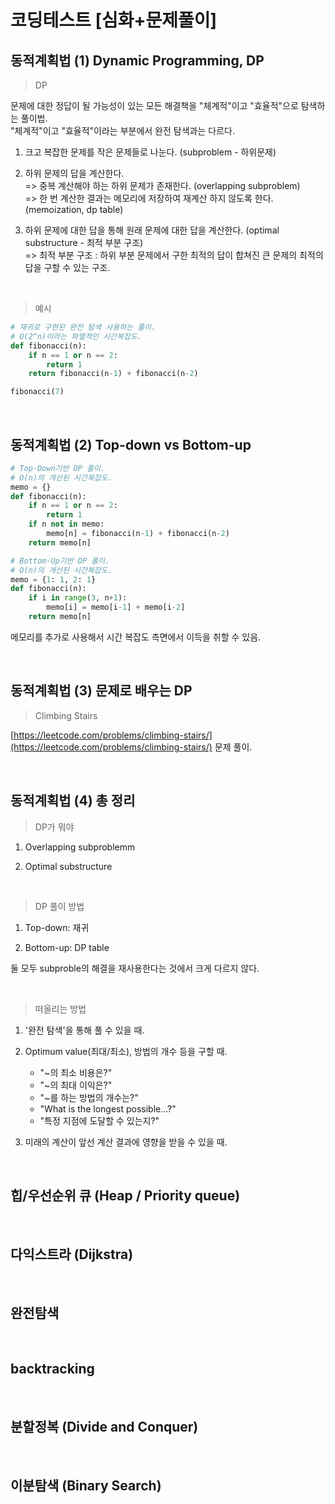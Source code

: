 # 코딩테스트 \[심화+문제풀이]

## 동적계획법 (1) Dynamic Programming, DP

> DP

문제에 대한 정답이 될 가능성이 있는 모든 해결책을 "체계적"이고 "효율적"으로 탐색하는 풀이법. <br/>
"체계적"이고 "효율적"이라는 부분에서 완전 탐색과는 다르다.

1. 크고 복잡한 문제를 작은 문제들로 나눈다. (subproblem - 하위문제)

2. 하위 문제의 답을 계산한다. <br/>
   => 중복 계산해야 하는 하위 문제가 존재한다. (overlapping subproblem) <br/>
   => 한 번 계산한 결과는 메모리에 저장하여 재계산 하지 않도록 한다. (memoization, dp table)

3. 하위 문제에 대한 답을 통해 원래 문제에 대한 답을 계산한다. (optimal substructure - 최적 부분 구조) <br/>
   => 최적 부분 구조 : 하위 부분 문제에서 구한 최적의 답이 합쳐진 큰 문제의 최적의 답을 구할 수 있는 구조.

<br/>

> 예시

```python
# 재귀로 구현된 완전 탐색 사용하는 풀이.
# O(2^n)이라는 파멸적인 시간복잡도.
def fibonacci(n):
    if n == 1 or n == 2:
        return 1
    return fibonacci(n-1) + fibonacci(n-2)

fibonacci(7)
```

<br/>

## 동적계획법 (2) Top-down vs Bottom-up

```python
# Top-Down기반 DP 풀이.
# O(n)의 개선된 시간복잡도.
memo = {}
def fibonacci(n):
    if n == 1 or n == 2:
        return 1
    if n not in memo:
        memo[n] = fibonacci(n-1) + fibonacci(n-2)
    return memo[n]
```

```python
# Bottom-Up기반 DP 풀이.
# O(n)의 개선된 시간복잡도.
memo = {1: 1, 2: 1}
def fibonacci(n):
    if i in range(3, n+1):
        memo[i] = memo[i-1] + memo[i-2]
    return memo[n]
```

메모리를 추가로 사용해서 시간 복잡도 측면에서 이득을 취할 수 있음.

<br/>

## 동적계획법 (3) 문제로 배우는 DP

> Climbing Stairs

[https://leetcode.com/problems/climbing-stairs/](https://leetcode.com/problems/climbing-stairs/) 문제 풀이.

<br/>

## 동적계획법 (4) 총 정리

> DP가 뭐야

1. Overlapping subproblemm

2. Optimal substructure

<br/>

> DP 풀이 방법

1. Top-down: 재귀

2. Bottom-up: DP table

둘 모두 subproble의 해결을 재사용한다는 것에서 크게 다르지 않다.

<br/>

> 떠올리는 방법

1. '완전 탐색'을 통해 풀 수 있을 때.

2. Optimum value(최대/최소), 방법의 개수 등을 구할 때.

   - "~의 최소 비용은?"
   - "~의 최대 이익은?"
   - "~를 하는 방법의 개수는?"
   - "What is the longest possible...?"
   - "특정 지점에 도달할 수 있는지?"

3. 미래의 계산이 앞선 계산 결과에 영향을 받을 수 있을 때.

<br/>

## 힙/우선순위 큐 (Heap / Priority queue)

<br/>

## 다익스트라 (Dijkstra)

<br/>

## 완전탐색

<br/>

## backtracking

<br/>

## 분할정복 (Divide and Conquer)

<br/>

## 이분탐색 (Binary Search)

<br/>
